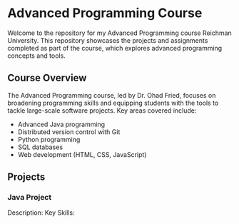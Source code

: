 # Advanced Programming Course

Welcome to the repository for my Advanced Programming course Reichman University. 
This repository showcases the projects and assignments completed as part of the course, which explores advanced programming concepts and tools.

## Course Overview
The Advanced Programming course, led by Dr. Ohad Fried, focuses on broadening programming skills and equipping students with the tools to tackle large-scale software projects. Key areas covered include:
- Advanced Java programming
- Distributed version control with Git
- Python programming
- SQL databases
- Web development (HTML, CSS, JavaScript)

## Projects
### Java Project
Description:
Key Skills:
